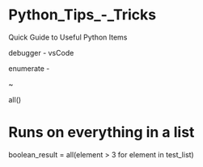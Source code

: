 # Python_Tips_-_Tricks
Quick Guide to Useful Python Items




debugger
	- vsCode

enumerate
	- 

~

all()
# Runs on everything in a list
boolean_result = all(element > 3 for element in test_list)


